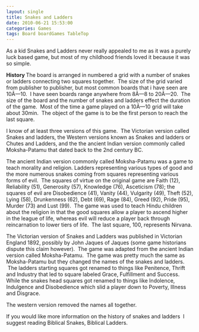```yaml
---
layout: single
title: Snakes and Ladders
date: 2010-06-21 15:53:00
categories: Games
tags: Board boardGames TableTop 
---
```

As a kid Snakes and Ladders never really appealed to me as it was a purely luck based game, but most of my childhood friends loved it because it was so simple.

<strong>History
</strong>The board is arranged in numbered a grid with a number of snakes or ladders connecting two squares together.  The size of the grid varied from publisher to publisher, but most common boards that i have seen are 10Ã—10.  I have seen boards range anywhere from 8Ã—8 to 20Ã—20.  The size of the board and the number of snakes and ladders effect the duration of the game.  Most of the time a game played on a 10Ã—10 grid will take about 30min.  The object of the game is to be the first person to reach the last square.

I know of at least three versions of this game.  The Victorian version called Snakes and ladders, the Western versions known as Snakes and ladders or Chutes and Ladders, and the the ancient Indian version commonly called Moksha-Patamu that dated back to the 2nd century BC.

The ancient Indian version commonly called Moksha-Patamu was a game to teach morality and religion. Ladders representing various types of good and the more numerous snakes coming from squares representing various forms of evil.  The squares of virtue on the original game are Faith (12), Reliability (51), Generosity (57), Knowledge (76), Asceticism (78); the squares of evil are Disobedience (41), Vanity (44), Vulgarity (49), Theft (52), Lying (58), Drunkenness (62), Debt (69), Rage (84), Greed (92), Pride (95), Murder (73) and Lust (99).  The game was used to teach Hindu children about the religion in that the good squares allow a player to ascend higher in the league of life, whereas evil will reduce a player back through reincarnation to lower tiers of life.  The last square, 100, represents Nirvana.

The Victorian version of Snakes and Ladders was published in Victorian England 1892, possibly by John Jaques of Jaques (some game historians dispute this claim however).  The game was adapted from the ancient Indian version called Moksha-Patamu.  The game was pretty much the same as Moksha-Patamu but they changed the names of the snakes and ladders.  The ladders starting squares got renamed to things like Penitence, Thrift and Industry that led to square labeled Grace, Fulfillment and Success. While the snakes head squares got renamed to things like Indolence, Indulgence and Disobedience which slid a player down to Poverty, Illness and Disgrace.

The western version removed the names all together.

If you would like more information on the history of snakes and ladders  I suggest reading Biblical Snakes, Biblical Ladders.
